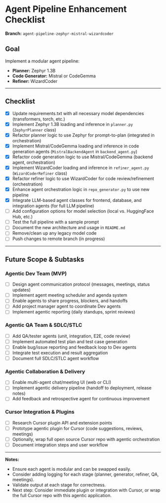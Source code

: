 # Agent Pipeline Enhancement Checklist

**Branch:** `agent-pipeline-zephyr-mistral-wizardcoder`

## Goal
Implement a modular agent pipeline:
- **Planner:** Zephyr 1.3B
- **Code Generator:** Mistral or CodeGemma
- **Refiner:** WizardCoder

---

## Checklist

- [x] Update requirements.txt with all necessary model dependencies (transformers, torch, etc.)
- [x] Implement Zephyr 1.3B loading and inference in `planner.py` (`ZephyrPlanner` class)
- [x] Refactor planner logic to use Zephyr for prompt-to-plan (integrated in orchestration)
- [x] Implement Mistral/CodeGemma loading and inference in code generation agents (`MistralBackendAgent` in `backend_agent.py`)
- [x] Refactor code generation logic to use Mistral/CodeGemma (backend agent, orchestration)
- [x] Implement WizardCoder loading and inference in `refiner_agent.py` (`WizardCoderRefiner` class)
- [x] Refactor refiner logic to use WizardCoder for code review/refinement (orchestration)
- [x] Enhance agent orchestration logic in `repo_generator.py` to use new pipeline
- [x] Integrate LLM-based agent classes for frontend, database, and integration agents (for full LLM pipeline)
- [ ] Add configuration options for model selection (local vs. HuggingFace Hub, etc.)
- [ ] Test the full pipeline with a sample prompt
- [ ] Document the new architecture and usage in `README.md`
- [ ] Remove/clean up any legacy model code
- [ ] Push changes to remote branch (in progress)

---

## Future Scope & Subtasks

### Agentic Dev Team (MVP)
- [ ] Design agent communication protocol (messages, meetings, status updates)
- [ ] Implement agent meeting scheduler and agenda system
- [ ] Enable agents to share progress, blockers, and handoffs
- [ ] Add project manager agent to coordinate Dev agents
- [ ] Implement agentic reporting (daily standups, sprint reviews)

### Agentic QA Team & SDLC/STLC
- [ ] Add QA/tester agents (unit, integration, E2E, code review)
- [ ] Implement automated test plan and test case generation
- [ ] Enable bug/issue reporting and feedback loop to Dev agents
- [ ] Integrate test execution and result aggregation
- [ ] Document full SDLC/STLC agent workflow

### Agentic Collaboration & Delivery
- [ ] Enable multi-agent chat/meeting UI (web or CLI)
- [ ] Implement agentic delivery pipeline (handoff to deployment, release notes)
- [ ] Add feedback and retrospective agent for continuous improvement

### Cursor Integration & Plugins
- [ ] Research Cursor plugin API and extension points
- [ ] Prototype agentic plugin for Cursor (code suggestions, reviews, meetings)
- [ ] Optionally, wrap full open source Cursor repo with agentic orchestration
- [ ] Document integration steps and user workflow

---

**Notes:**
- Ensure each agent is modular and can be swapped easily.
- Consider adding logging for each stage (planner, generator, refiner, QA, meetings).
- Validate output at each stage for correctness.
- Next step: Consider immediate plugin or integration with Cursor, or wrap the full Cursor repo with this agentic application. 